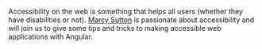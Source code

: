 Accessibility on the web is something that helps all users (whether they have disabilities or not).
[Marcy Sutton](https://twitter.com/marcysutton) is passionate about accessibility and will join us to give some tips and
tricks to making accessible web applications with Angular.
